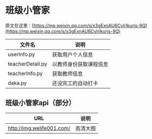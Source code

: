 # 班级小管家

原文在这里：[https://mp.weixin.qq.com/s/x3gExnAU6Cylrlkurjs-9Q](https://mp.weixin.qq.com/s/x3gExnAU6Cylrlkurjs-9Q)

| 文件名 | 说明 |
| - | - |
| userInfo.py | 获取用户个人信息 |
| teacherDetail.py | 以教师身份获取课程信息 |
| teacherInfo.py | 获取教师信息 |
| daka.py | 还没完工的自动打卡 |

## 班级小管家api（部分）

| URL | 说明 |
| - | - |
| <http://img.welife001.com/> | 高清大图 |
